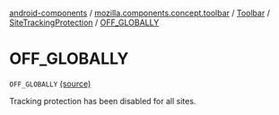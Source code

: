 [android-components](../../../index.md) / [mozilla.components.concept.toolbar](../../index.md) / [Toolbar](../index.md) / [SiteTrackingProtection](index.md) / [OFF_GLOBALLY](./-o-f-f_-g-l-o-b-a-l-l-y.md)

# OFF_GLOBALLY

`OFF_GLOBALLY` [(source)](https://github.com/mozilla-mobile/android-components/blob/master/components/concept/toolbar/src/main/java/mozilla/components/concept/toolbar/Toolbar.kt#L409)

Tracking protection has been disabled for all sites.

